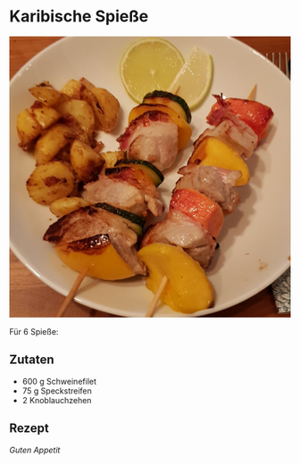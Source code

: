 # Karibische Spieße

![img](imgs/Karibische_Spiesse.jpg)

Für 6 Spieße:

## Zutaten
- 600 g Schweinefilet
- 75 g Speckstreifen
- 2 Knoblauchzehen

## Rezept


*Guten Appetit*
